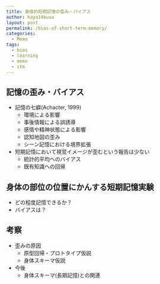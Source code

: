 ```yaml
---
title: 身体的短期記憶の歪み・バイアス
author: haya14busa
layout: post
permalink: /bias-of-short-term-memory/
categories:
  - Memo
tags:
  - bias
  - learning
  - memo
  - stm
---
```

## 記憶の歪み・バイアス

*   記憶の七癖(Achacter, 1999) 
    *   環境による影響
    *   事後情報による誤誘導
    *   感情や精神状態による影響
    *   認知地図の歪み
    *   シーン記憶における境界拡張
*   短期記憶において視覚イメージが歪むという報告は少ない 
    *   統計的平均へのバイアス
    *   既有知識への回帰

## 身体の部位の位置にかんする短期記憶実験

*   どの程度記憶できるか？
*   バイアスは？

## 考察

*   歪みの原因 
    *   原型回帰・プロトタイプ仮説
    *   身体スキーマ仮説
*   今後 
    *   身体スキーマ(長期記憶)との関連
